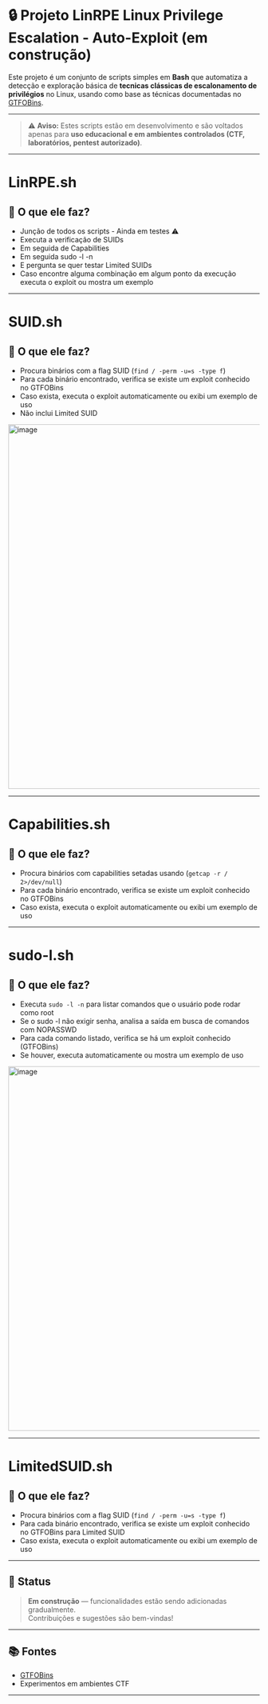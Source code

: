 # 🔒 Projeto LinRPE Linux Privilege Escalation - Auto-Exploit (em construção)

Este projeto é um conjunto de scripts simples em **Bash** que automatiza a detecção e exploração básica de **tecnicas clássicas de escalonamento de privilégios** no Linux, usando como base as técnicas documentadas no [GTFOBins](https://gtfobins.github.io/).

---
> ⚠️ **Aviso:** Estes scripts estão em desenvolvimento e são voltados apenas para **uso educacional e em ambientes controlados (CTF, laboratórios, pentest autorizado)**.

---
# LinRPE.sh
## 📌 O que ele faz?

- Junção de todos os scripts - Ainda em testes ⚠️
- Executa a verificação de SUIDs
- Em seguida de Capabilities
- Em seguida sudo -l -n
- E pergunta se quer testar Limited SUIDs
- Caso encontre alguma combinação em algum ponto da execução executa o exploit ou mostra um exemplo

---

# SUID.sh
## 📌 O que ele faz?

- Procura binários com a flag SUID (`find / -perm -u=s -type f`)
- Para cada binário encontrado, verifica se existe um exploit conhecido no GTFOBins
- Caso exista, executa o exploit automaticamente ou exibi um exemplo de uso
- Não inclui Limited SUID
  
<img width="975" height="729" alt="image" src="https://github.com/user-attachments/assets/2de67706-6da5-4aac-8455-4fab99f835d4" />

---

# Capabilities.sh
## 📌 O que ele faz?

- Procura binários com capabilities setadas usando (`getcap -r / 2>/dev/null`)
- Para cada binário encontrado, verifica se existe um exploit conhecido no GTFOBins
- Caso exista, executa o exploit automaticamente ou exibi um exemplo de uso

---

# sudo-l.sh
## 📌 O que ele faz?

- Executa `sudo -l -n` para listar comandos que o usuário pode rodar como root
- Se o sudo -l não exigir senha, analisa a saída em busca de comandos com NOPASSWD
- Para cada comando listado, verifica se há um exploit conhecido (GTFOBins)
- Se houver, executa automaticamente ou mostra um exemplo de uso

<img width="971" height="729" alt="image" src="https://github.com/user-attachments/assets/e67fb9af-6181-4ca9-890d-a173ee2abd0b" />

---

# LimitedSUID.sh
## 📌 O que ele faz?

- Procura binários com a flag SUID (`find / -perm -u=s -type f`)
- Para cada binário encontrado, verifica se existe um exploit conhecido no GTFOBins para Limited SUID
- Caso exista, executa o exploit automaticamente ou exibi um exemplo de uso

---

## 📅 Status

>  **Em construção** — funcionalidades estão sendo adicionadas gradualmente.  
> Contribuições e sugestões são bem-vindas!

---

## 📚 Fontes

- [GTFOBins](https://gtfobins.github.io/)
- Experimentos em ambientes CTF

---

